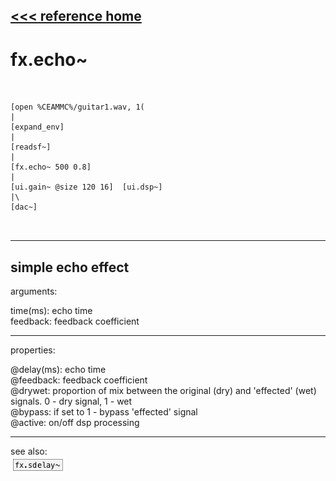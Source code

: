 [<<< reference home](ceammc_lib.md)
---

# fx.echo~

```


[open %CEAMMC%/guitar1.wav, 1(
|
[expand_env]
|
[readsf~]
|
[fx.echo~ 500 0.8]
|
[ui.gain~ @size 120 16]  [ui.dsp~]
|\
[dac~]

            
```
---
simple echo effect
---
arguments:

time(ms): 
            echo time<br>
feedback: feedback
            coefficient<br>

---
properties:

@delay(ms): echo time<br>
@feedback: 
            feedback coefficient<br>
@drywet: proportion
            of mix between the original (dry) and &#39;effected&#39; (wet) signals. 0 - dry signal, 1 -
            wet<br>
@bypass: if set to 1 - bypass
            &#39;effected&#39; signal<br>
@active: on/off dsp
            processing<br>

---
see also:<br>
[![fx.sdelay~](img/object_fx.sdelay~.png)](fx.sdelay~.md)
